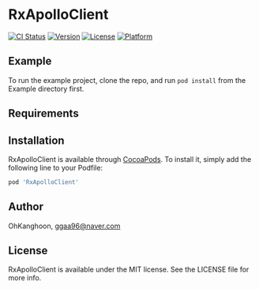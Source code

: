 # RxApolloClient

[![CI Status](https://img.shields.io/travis/OhKanghoon/RxApolloClient.svg?style=flat)](https://travis-ci.org/OhKanghoon/RxApolloClient)
[![Version](https://img.shields.io/cocoapods/v/RxApolloClient.svg?style=flat)](https://cocoapods.org/pods/RxApolloClient)
[![License](https://img.shields.io/cocoapods/l/RxApolloClient.svg?style=flat)](https://cocoapods.org/pods/RxApolloClient)
[![Platform](https://img.shields.io/cocoapods/p/RxApolloClient.svg?style=flat)](https://cocoapods.org/pods/RxApolloClient)

## Example

To run the example project, clone the repo, and run `pod install` from the Example directory first.

## Requirements

## Installation

RxApolloClient is available through [CocoaPods](https://cocoapods.org). To install
it, simply add the following line to your Podfile:

```ruby
pod 'RxApolloClient'
```

## Author

OhKanghoon, ggaa96@naver.com

## License

RxApolloClient is available under the MIT license. See the LICENSE file for more info.
